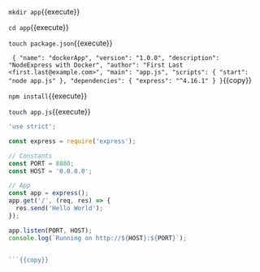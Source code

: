 `mkdir app`{{execute}}

`cd app`{{execute}}

`touch package.json`{{execute}}

` 
{
  "name": "dockerApp",
  "version": "1.0.0",
  "description": "NodeExpress with Docker",
  "author": "First Last <first.last@example.com>",
  "main": "app.js",
  "scripts": {
    "start": "node app.js"
  },
  "dependencies": {
    "express": "^4.16.1"
  }
}
`{{copy}}


`npm install`{{execute}}

`touch app.js`{{execute}}




```javascript
'use strict';

const express = require('express');

// Constants
const PORT = 8080;
const HOST = '0.0.0.0';

// App
const app = express();
app.get('/', (req, res) => {
  res.send('Hello World');
});

app.listen(PORT, HOST);
console.log(`Running on http://${HOST}:${PORT}`);


```{{copy}}

